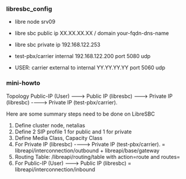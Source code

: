 ### libresbc_config

* libre node srv09
* libre sbc public  ip XX.XX.XX.XX / domain your-fqdn-dns-name
* libre sbc private ip 192.168.122.253

* test-pbx/carrier internal 192.168.122.200 port 5080 udp
* USER: carrier external to internal YY.YY.YY.YY port 5060 udp


### mini-howto

Topology
Public-IP (User) ---> Public IP (libresbc) ---> Private IP (libresbc) ----> Private IP (test-pbx/carrier).

Here are some summary steps need to be done on LibreSBC

1. Define cluster node, netalias
2. Define 2 SIP profile 1 for public and 1 for private
3. Define Media Class, Capacity Class
4. For Private IP (libresbc) ----> Private IP (test-pbx/carrier). = libreapi/interconnection/outbound + libreapi/base/gateway
5. Routing Table: /libreapi/routing/table with action=route and routes=<outbound-connection-in-step-4>
6. For Public-IP (User) ---> Public IP (libresbc) = libreapi/interconnection/inbound
